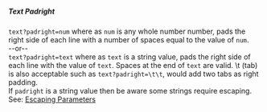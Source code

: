##### Text Padright

`text?padright=num` where as `num` is any whole number number, pads the right side of each line with a number of spaces
equal to the value of `num`.  
--or--  
`text?padright=text` where as `text` is a string value, pads the right side of each line with the value of `text`.
Spaces at the end of `text` are valid. \t (tab) is also acceptable such as `text?padright=\t\t`, would add two tabs as right padding.  
If `padright` is a string value then be aware some strings require escaping.  
See: [Escaping Parameters](/build-include/pages/Docs/misc/EscapingParameters.html)  